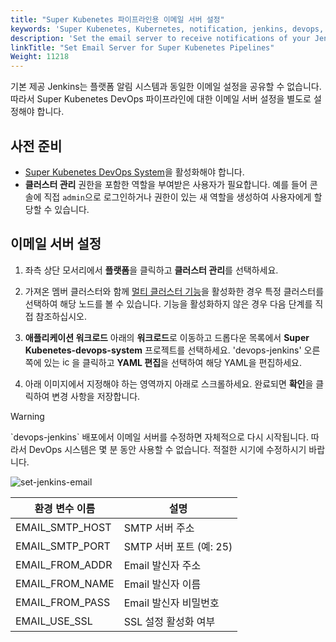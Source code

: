 ```yaml
---
title: "Super Kubenetes 파이프라인용 이메일 서버 설정"
keywords: 'Super Kubenetes, Kubernetes, notification, jenkins, devops, ci/cd, pipeline, email server'
description: 'Set the email server to receive notifications of your Jenkins pipelines.'
linkTitle: "Set Email Server for Super Kubenetes Pipelines"
Weight: 11218
---
```



기본 제공 Jenkins는 플랫폼 알림 시스템과 동일한 이메일 설정을 공유할 수 없습니다. 따라서 Super Kubenetes DevOps 파이프라인에 대한 이메일 서버 설정을 별도로 설정해야 합니다.

## 사전 준비

- [Super Kubenetes DevOps System](../../../../pluggable-components/devops/)을 활성화해야 합니다.
- **클러스터 관리** 권한을 포함한 역할을 부여받은 사용자가 필요합니다. 예를 들어 콘솔에 직접 `admin`으로 로그인하거나 권한이 있는 새 역할을 생성하여 사용자에게 할당할 수 있습니다.

## 이메일 서버 설정

1. 좌측 상단 모서리에서 **플랫폼**을 클릭하고 **클러스터 관리**를 선택하세요.

2. 가져온 멤버 클러스터와 함께 [멀티 클러스터 기능](../../../../multicluster-management/)을 활성화한 경우 특정 클러스터를 선택하여 해당 노드를 볼 수 있습니다. 기능을 활성화하지 않은 경우 다음 단계를 직접 참조하십시오.

3. **애플리케이션 워크로드** 아래의 **워크로드**로 이동하고 드롭다운 목록에서 **Super Kubenetes-devops-system** 프로젝트를 선택하세요. 
'devops-jenkins' 오른쪽에 있는 <img src="/dist/assets/docs/v3.3/common-icons/three-dots.png" height="15" alt="icon" />을 클릭하고 **YAML 편집**을 선택하여 해당 YAML을 편집하세요.

4. 아래 이미지에서 지정해야 하는 영역까지 아래로 스크롤하세요. 완료되면 **확인**을 클릭하여 변경 사항을 저장합니다.

  <div className="notices warning">
    <p>Warning</p>
    <div>
        `devops-jenkins` 배포에서 이메일 서버를 수정하면 자체적으로 다시 시작됩니다. 따라서 DevOps 시스템은 몇 분 동안 사용할 수 없습니다. 적절한 시기에 수정하시기 바랍니다.
    </div>
  </div>

   ![set-jenkins-email](/dist/assets/docs/v3.3/devops-user-guide/using-devops/jenkins-email/set-jenkins-email.png)

  <table>
  <thead>
  <tr>
    <th>
      환경 변수 이름
    </th>
    <th>
      설명
    </th>
  </tr>
  </thead>
  <tbody>
  <tr>
    <td>
      EMAIL_SMTP_HOST
    </td>
    <td>
      SMTP 서버 주소
    </td>
  </tr>
  <tr>
    <td>
      EMAIL_SMTP_PORT
    </td>
    <td>
      SMTP 서버 포트 (예: 25)
    </td>
  </tr>
  <tr>
    <td>
      EMAIL_FROM_ADDR
    </td>
    <td>
      Email 발신자 주소
    </td>
  </tr>
  <tr>
    <td>
      EMAIL_FROM_NAME
    </td>
    <td>
      Email 발신자 이름
    </td>
  </tr>
  <tr>
    <td>
      EMAIL_FROM_PASS
    </td>
    <td>
      Email 발신자 비밀번호
    </td>
  </tr>
  <tr>
    <td>
      EMAIL_USE_SSL
    </td>
    <td>
      SSL 설정 활성화 여부
    </td>
  </tr>
  </tbody>
  </table>
